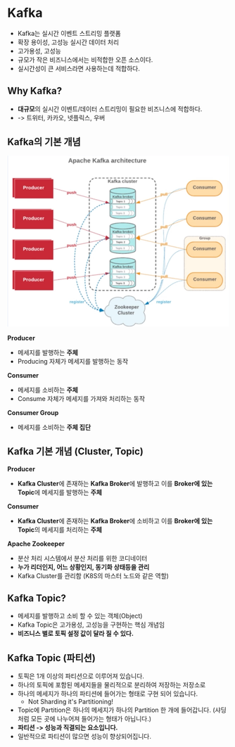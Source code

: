 # Kafka

- Kafka는 실시간 이벤트 스트리밍 플랫폼
- 확장 용이성, 고성능 실시간 데이터 처리
- 고가용성, 고성능
- 규모가 작은 비즈니스에서는 비적합한 오픈 소스이다.
- 실시간성이 큰 서비스라면 사용하는데 적합하다.

## Why Kafka?

- **대규모**의 실시간 이벤트/데이터 스트리밍이 필요한 비즈니스에 적합하다.
- -> 트위터, 카카오, 넷플릭스, 우버

## Kafka의 기본 개념

![alt text](ImageDirectory/카프카.png)

**Producer**
- 메세지를 발행하는 **주체**
- Producing 자체가 메세지를 발행하는 동작

**Consumer**
- 메세지를 소비하는 **주체**
- Consume 자체가 메세지를 가져와 처리하는 동작

**Consumer Group**
- 메세지를 소비하는 **주체 집단**

## Kafka 기본 개념 (Cluster, Topic)

**Producer**
- **Kafka Cluster**에 존재하는 **Kafka Broker**에 발행하고 이를 **Broker에 있는 Topic**에 메세지를 발행하는 **주체**

**Consumer**
- **Kafka Cluster**에 존재하는  **Kafka Broker**에 소비하고 이를 **Broker에 있는 Topic**의 메세지를 처리하는 **주체**

**Apache Zookeeper**
- 분산 처리 시스템에서 분산 처리를 위한 코디네이터
- **누가 리더인지, 어느 상황인지, 동기화 상태등을 관리**
- Kafka Cluster를 관리함 (K8S의 마스터 노드와 같은 역할)

## Kafka Topic?
- 메세지를 발행하고 소비 할 수 있는 객체(Object)
- Kafka Topic은 고가용성, 고성능을 구현하는 핵심 개념임
- **비즈니스 별로 토픽 설정 값이 달라 질 수 있다.**

## Kafka Topic (파티션)
- 토픽은 1개 이상의 파티션으로 이루어져 있습니다.
- 하나의 토픽에 포함된 메세지들을 물리적으로 분리하여 저장하는 저장소로 
- 하나의 메세지가 하나의 파티션에 들어가는 형태로 구현 되어 있습니다.
  - Not Sharding it's Partitioning!
- Topic에 Partition은 하나의 메세지가 하나의 Partition 한 개에 들어갑니다. (샤딩 처럼 모든 곳에 나누어져 들어가는 형태가 아닙니다.)
- **파티션 -> 성능과 직결되는 요소입니다.**
- 일반적으로 파티션이 많으면 성능이 향상되어집니다.
